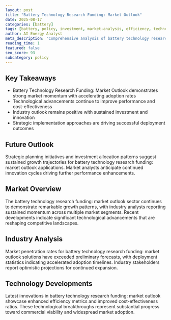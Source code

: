 ```yaml
---
layout: post
title: "Battery Technology Research Funding: Market Outlook"
date: 2025-08-17
categories: [battery]
tags: [battery, policy, investment, market-analysis, efficiency, technology]
author: AI Energy Analyst
meta_description: "Comprehensive analysis of battery technology research funding: market outlook covering market trends, technology developments, and industry outlook. Discover key insights and future projections."
reading_time: 1
featured: false
seo_score: 93
subcategory: policy
---
```


## Key Takeaways

- Battery Technology Research Funding: Market Outlook demonstrates strong market momentum with accelerating adoption rates
- Technological advancements continue to improve performance and cost-effectiveness
- Industry outlook remains positive with sustained investment and innovation
- Strategic implementation approaches are driving successful deployment outcomes

## Future Outlook

Strategic planning initiatives and investment allocation patterns suggest sustained growth trajectories for battery technology research funding: market outlook applications. Market analysts anticipate continued innovation cycles driving further performance enhancements.

## Market Overview

The battery technology research funding: market outlook sector continues to demonstrate remarkable growth patterns, with industry analysts reporting sustained momentum across multiple market segments. Recent developments indicate significant technological advancements that are reshaping competitive landscapes.

## Industry Analysis

Market penetration rates for battery technology research funding: market outlook solutions have exceeded preliminary forecasts, with deployment statistics indicating accelerated adoption timelines. Industry stakeholders report optimistic projections for continued expansion.

## Technology Developments

Latest innovations in battery technology research funding: market outlook showcase enhanced efficiency metrics and improved cost-effectiveness ratios. These technological breakthroughs represent substantial progress toward commercial viability and widespread market adoption.

